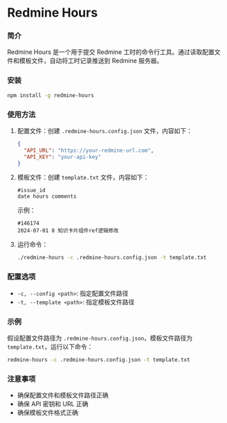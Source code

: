 # Redmine Hours

### 简介
Redmine Hours 是一个用于提交 Redmine 工时的命令行工具。通过读取配置文件和模板文件，自动将工时记录推送到 Redmine 服务器。

### 安装
```bash
npm install -g redmine-hours
```

### 使用方法
1. 配置文件：创建 `.redmine-hours.config.json` 文件，内容如下：
   ```json
   {
     "API_URL": "https://your-redmine-url.com",
     "API_KEY": "your-api-key"
   }
   ```
2. 模板文件：创建 `template.txt` 文件，内容如下：
   ```
   #issue_id
   date hours comments
   ```
   示例：
   ```
   #146174
   2024-07-01 8 知识卡片组件ref逻辑修改
   ```

3. 运行命令：
   ```bash
   ./redmine-hours -c .redmine-hours.config.json -t template.txt
   ```

### 配置选项
- `-c, --config <path>`: 指定配置文件路径
- `-t, --template <path>`: 指定模板文件路径

### 示例
假设配置文件路径为 `.redmine-hours.config.json`，模板文件路径为 `template.txt`，运行以下命令：
```bash
redmine-hours -c .redmine-hours.config.json -t template.txt
```

### 注意事项
- 确保配置文件和模板文件路径正确
- 确保 API 密钥和 URL 正确
- 确保模板文件格式正确

